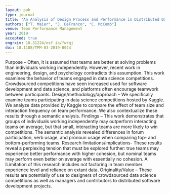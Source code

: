 ```yaml
---
layout: pub
type: journal
title: "An Analysis of Design Process and Performance in Distributed Data Science Teams"
authors: ["T. Maier", "J. DeFranco", "C. McComb"]
venue: Team Performance Management
year: 2019
accepted: true
engrxiv: 10.31224/osf.io/fwrqj
doi: 10.1108/TPM-03-2019-0024
---
```


Purpose – Often, it is assumed that teams are better at solving problems than individuals working independently. However, recent work in engineering, design, and psychology contradicts this assumption. This work examines the behavior of teams engaged in data science competitions. Crowdsourced competitions have seen increased used for software development and data science, and platforms often encourage teamwork between participants.
Design/methodology/approach – We specifically examine teams participating in data science competitions hosted by Kaggle. We analyze data provided by Kaggle to compare the effect of team size and interaction frequency on team performance. We also contextualize these results through a semantic analysis.
Findings – This work demonstrates that groups of individuals working independently may outperform interacting teams on average, but that small, interacting teams are more likely to win competitions. The semantic analysis revealed differences in forum participation, verb usage, and pronoun usage when comparing top- and bottom-performing teams.
Research limitations/implications- These results reveal a perplexing tension that must be explored further: true teams may experience better performance with higher cohesion, but nominal teams may perform even better on average with essentially no cohesion. A lLimitation of this research includes not factoring in team member experience level and reliance on extant data.
Originality/Value – These results are potentially of use to designers of crowdsourced data science competitions as well as managers and contributors to distributed software development projects.
